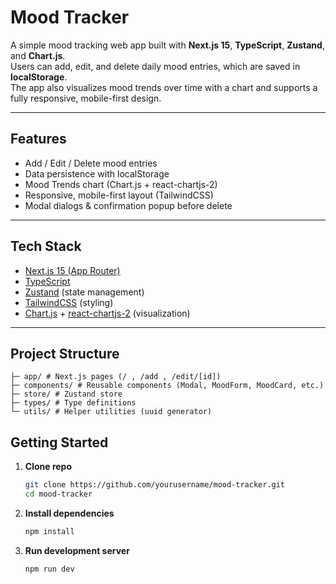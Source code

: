 # Mood Tracker

A simple mood tracking web app built with **Next.js 15**, **TypeScript**, **Zustand**, and **Chart.js**.  
Users can add, edit, and delete daily mood entries, which are saved in **localStorage**.  
The app also visualizes mood trends over time with a chart and supports a fully responsive, mobile-first design.

---

## Features
- Add / Edit / Delete mood entries  
- Data persistence with localStorage  
- Mood Trends chart (Chart.js + react-chartjs-2)  
- Responsive, mobile-first layout (TailwindCSS)  
- Modal dialogs & confirmation popup before delete  

---

## Tech Stack
- [Next.js 15 (App Router)](https://nextjs.org/)  
- [TypeScript](https://www.typescriptlang.org/)  
- [Zustand](https://github.com/pmndrs/zustand) (state management)  
- [TailwindCSS](https://tailwindcss.com/) (styling)  
- [Chart.js](https://www.chartjs.org/) + [react-chartjs-2](https://react-chartjs-2.js.org/) (visualization)  

---

## Project Structure
```src/
├─ app/ # Next.js pages (/ , /add , /edit/[id])
├─ components/ # Reusable components (Modal, MoodForm, MoodCard, etc.)
├─ store/ # Zustand store
├─ types/ # Type definitions
└─ utils/ # Helper utilities (uuid generator)
```

## Getting Started
1. **Clone repo**
   ```bash
   git clone https://github.com/yourusername/mood-tracker.git
   cd mood-tracker
   ```
2. **Install dependencies**
   ```bash
   npm install
   ```
3. **Run development server**
   ```bash
   npm run dev
   ```
